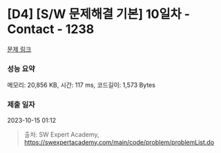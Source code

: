 # [D4] [S/W 문제해결 기본] 10일차 - Contact - 1238 

[문제 링크](https://swexpertacademy.com/main/code/problem/problemDetail.do?contestProbId=AV15B1cKAKwCFAYD) 

### 성능 요약

메모리: 20,856 KB, 시간: 117 ms, 코드길이: 1,573 Bytes

### 제출 일자

2023-10-15 01:12



> 출처: SW Expert Academy, https://swexpertacademy.com/main/code/problem/problemList.do